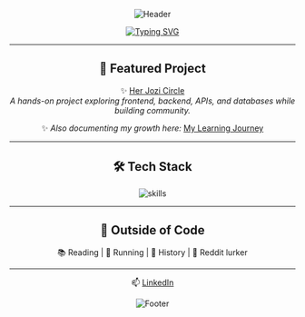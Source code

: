 <div align="center">

![Header](https://capsule-render.vercel.app/api?type=waving&color=6C63FF&height=150&section=header&text=Hi,%20I'm%20Antonette!%20👾&fontColor=fff&fontSize=35)

[![Typing SVG](https://readme-typing-svg.herokuapp.com?font=Fira+Code&size=22&pause=1000&color=6C63FF&center=true&vCenter=true&width=650&lines=Aspiring+Software+Engineer;Quality+Assurance+%26+Testing+Engineering;Driven+%26+Results-Oriented;Collaborator+%26+Team+Player;Creative+Frontend+Enthusiast;Community+Builder+at+Heart)](https://git.io/typing-svg)

---

## 🚀 Featured Project 
✨ [Her Jozi Circle](https://github.com/nettemhandu/Her-Jozi-Circle)  
*A hands-on project exploring frontend, backend, APIs, and databases while building community.*  

✨ *Also documenting my growth here:* [My Learning Journey](https://github.com/nettemhandu/My-learning-journey)  

---

## 🛠️ Tech Stack  
![skills](https://skillicons.dev/icons?i=python,java,flask,html,css,js,mysql)

---

## 🌈 Outside of Code
📚 Reading | 🏃 Running | 🏺 History | 👀 Reddit lurker

---

📫 [LinkedIn](https://www.linkedin.com/in/antonette-mhandu-2447a9240)

![Footer](https://capsule-render.vercel.app/api?type=waving&color=6C63FF&height=100&section=footer)

</div>
